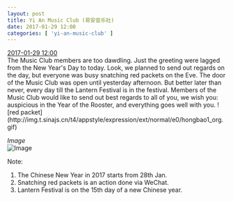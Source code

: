 ```yaml
---
layout: post
title: Yi An Music Club (易安音乐社)
date: 2017-01-29 12:00
categories: [ 'yi-an-music-club' ]
---
```


<div class="weibo-info">
  <a href="http://weibo.com/6094546964/Et2RT3zGy">2017-01-29 12:00</a>
</div>
The Music Club members are too dawdling. Just the greeting were lagged from the New Year's Day to today. Look, we planned to send out regards on the day, but everyone was busy snatching red packets on the Eve. The door of the Music Club was open until yesterday afternoon. But better later than never, every day till the Lantern Festival is in the festival. Members of the Music Club would like to send out best regards to all of you, we wish you: auspicious in the Year of the Rooster, and everything goes well with you. ![red packet](http://img.t.sinajs.cn/t4/appstyle/expression/ext/normal/e0/hongbao1_org.gif)

<!-- more -->

*Image*  
![Image](https://wx2.sinaimg.cn/mw690/006Es64Agy1fc6s1d8angj31501lwgwc.jpg)

Note:
1. The Chinese New Year in 2017 starts from 28th Jan.
1. Snatching red packets is an action done via WeChat.
1. Lantern Festival is on the 15th day of a new Chinese year.
